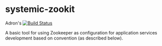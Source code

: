 # systemic-zookit

Adron's [![Build Status](https://travis-ci.org/Adron/systemic-zookit.svg?branch=master)](https://travis-ci.org/Adron/systemic-zookit)

A basic tool for using Zookeeper as configuration for application services development based on convention (as described below).

